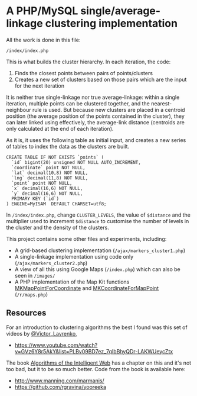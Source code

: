 # A PHP/MySQL single/average-linkage clustering implementation

All the work is done in this file:

```/index/index.php```

This is what builds the cluster hierarchy. In each iteration, the code:

  1. Finds the closest points between pairs of points/clusters
  2. Creates a new set of clusters based on those pairs which are the input for the next iteration
  
It is neither true single-linkage nor true average-linkage: within a single iteration, multiple points can be clustered together, and the nearest-neighbour rule is used. But because new clusters are placed in a centroid position (the average position of the points contained in the cluster), they can later linked using effectively, the average-link distance (centroids are only calculated at the end of each iteration).

As it is, it uses the following table as initial input, and creates a new series of tables to index the data as the clusters are built.

```
CREATE TABLE IF NOT EXISTS `points` (
  `id` bigint(20) unsigned NOT NULL AUTO_INCREMENT,
  `coordinate` point NOT NULL,
  `lat` decimal(10,8) NOT NULL,
  `lng` decimal(11,8) NOT NULL,
  `point` point NOT NULL,
  `x` decimal(16,6) NOT NULL,
  `y` decimal(16,6) NOT NULL,
  PRIMARY KEY (`id`)
) ENGINE=MyISAM  DEFAULT CHARSET=utf8;
```

In `/index/index.php`, change `CLUSTER_LEVELS`, the value of `$distance` and the multiplier used to increment `$distance` to customise the number of levels in the cluster and the density of the clusters.

This project contains some other files and experiments, including:

  - A grid-based clustering implementation (`/ajax/markers_cluster1.php`)
  - A single-linkage implementation using code only (`/ajax/markers_cluster2.php`)
  - A view of all this using Google Maps (`/index.php`) which can also be seen in `/images/`
  - A PHP implementation of the Map Kit functions [MKMapPointForCoordinate](https://developer.apple.com/library/ios/documentation/MapKit/Reference/MapKitFunctionsReference/Reference/reference.html#//apple_ref/c/func/MKMapPointForCoordinate) and [MKCoordinateForMapPoint](https://developer.apple.com/library/ios/documentation/MapKit/Reference/MapKitFunctionsReference/Reference/reference.html#//apple_ref/c/func/MKCoordinateForMapPoint) (`/r/maps.php`)

## Resources

For an introduction to clustering algorithms the best I found was this set of videos by [@Victor_Lavrenko](https://twitter.com/Victor_Lavrenko),

  - https://www.youtube.com/watch?v=GVz6Y8r5AkY&list=PLBv09BD7ez_7qIbBhyQDr-LAKWUeycZtx

The book [Algorithms of the Intelligent Web](http://www.amazon.com/Algorithms-Intelligent-Web-Haralambos-Marmanis/dp/1933988665) has a chapter on this and it's not too bad, but it to be so much better. Code from the book is available here:

  - http://www.manning.com/marmanis/
  - https://github.com/rgravina/yooreeka
